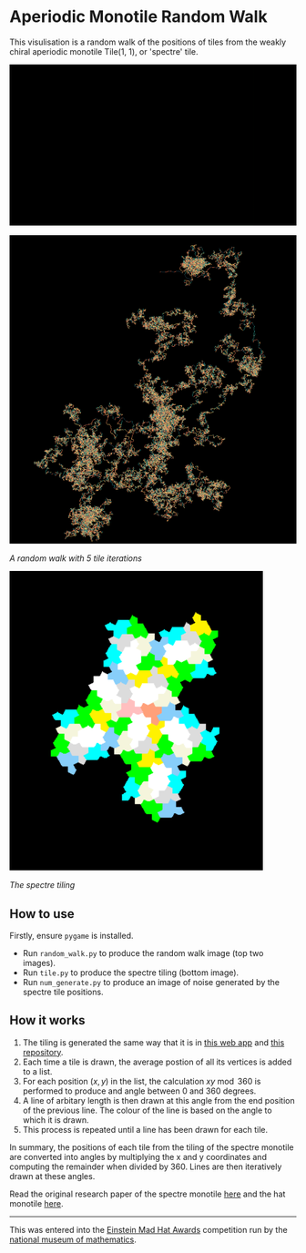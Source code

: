 # Aperiodic Monotile Random Walk

This visulisation is a random walk of the positions of tiles from the weakly chiral aperiodic monotile Tile(1, 1), or 'spectre' tile.

![An animated gif](./Images/walk-gif.gif)

![Example with 5 iterations and length 3.4](./Images/random-walk-5iterspng.png)

*A random walk with 5 tile iterations*

![Spectre tile tiling with 2 iterations](./Images/spectre-tiling.png)

*The spectre tiling*


## How to use

Firstly, ensure `pygame` is installed.

- Run `random_walk.py` to produce the random walk image (top two images).
- Run `tile.py` to produce the spectre tiling (bottom image).
- Run `num_generate.py` to produce an image of noise generated by the spectre tile positions.


## How it works

1. The tiling is generated the same way that it is in [this web app](https://cs.uwaterloo.ca/~csk/spectre/app.html) and [this repository](https://github.com/shrx/spectre).
2. Each time a tile is drawn, the average postion of all its vertices is added to a list.
3. For each position $`(x, y)`$ in the list, the calculation $`xy \bmod 360`$ is performed to produce and angle between 0 and 360 degrees.
4. A line of arbitary length is then drawn at this angle from the end position of the previous line. The colour of the line is based on the angle to which it is drawn.
5. This process is repeated until a line has been drawn for each tile.

In summary, the positions of each tile from the tiling of the spectre monotile are converted into angles by multiplying the x and y coordinates and computing the remainder when divided by 360. Lines are then iteratively drawn at these angles.

Read the original research paper of the spectre monotile [here](https://arxiv.org/pdf/2305.17743.pdf) and the hat monotile [here](https://arxiv.org/pdf/2303.10798.pdf).

---

This was entered into the [Einstein Mad Hat Awards](https://momath.org/hatcontest/) competition run by the [national museum of mathematics](https://momath.org/).